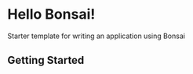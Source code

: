 # Hello Bonsai!

Starter template for writing an application using Bonsai

## Getting Started


<!--
TODO(victor) 
* Ensure Docker images gets open-sourced.
* Get the Bonsai contracts open-sourced and import IBonsaiProxy from them.
* Folks need to unstall ganache via `npm install -g ganache` to run tests.
-->
